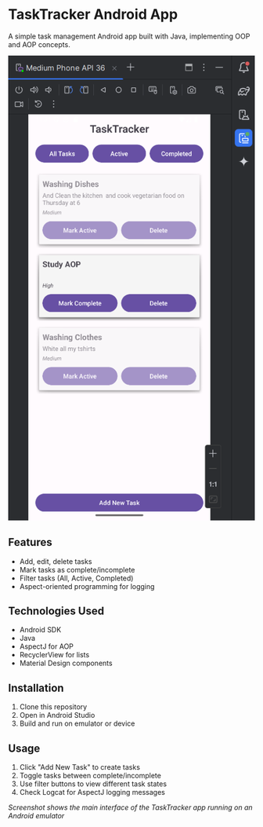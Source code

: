 # TaskTracker Android App

A simple task management Android app built with Java, implementing OOP and AOP concepts.

![TaskTracker App Screenshot](Screenshot%202025-08-20%20233140.png)

## Features
-  Add, edit, delete tasks
-  Mark tasks as complete/incomplete
-  Filter tasks (All, Active, Completed)
-  Aspect-oriented programming for logging

## Technologies Used
- Android SDK
- Java
- AspectJ for AOP
- RecyclerView for lists
- Material Design components

## Installation
1. Clone this repository
2. Open in Android Studio
3. Build and run on emulator or device

## Usage
1. Click "Add New Task" to create tasks
2. Toggle tasks between complete/incomplete
3. Use filter buttons to view different task states
4. Check Logcat for AspectJ logging messages

*Screenshot shows the main interface of the TaskTracker app running on an Android emulator*
